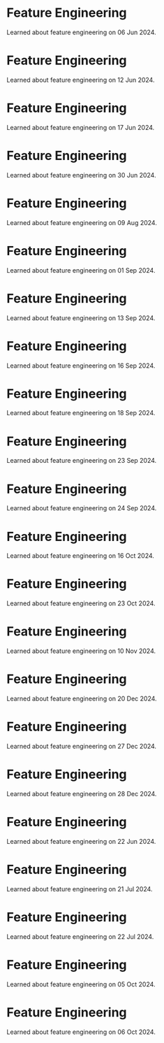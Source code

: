# Feature Engineering
Learned about feature engineering on 06 Jun 2024.

# Feature Engineering
Learned about feature engineering on 12 Jun 2024.

# Feature Engineering
Learned about feature engineering on 17 Jun 2024.

# Feature Engineering
Learned about feature engineering on 30 Jun 2024.

# Feature Engineering
Learned about feature engineering on 09 Aug 2024.

# Feature Engineering
Learned about feature engineering on 01 Sep 2024.

# Feature Engineering
Learned about feature engineering on 13 Sep 2024.

# Feature Engineering
Learned about feature engineering on 16 Sep 2024.

# Feature Engineering
Learned about feature engineering on 18 Sep 2024.

# Feature Engineering
Learned about feature engineering on 23 Sep 2024.

# Feature Engineering
Learned about feature engineering on 24 Sep 2024.

# Feature Engineering
Learned about feature engineering on 16 Oct 2024.

# Feature Engineering
Learned about feature engineering on 23 Oct 2024.

# Feature Engineering
Learned about feature engineering on 10 Nov 2024.

# Feature Engineering
Learned about feature engineering on 20 Dec 2024.

# Feature Engineering
Learned about feature engineering on 27 Dec 2024.

# Feature Engineering
Learned about feature engineering on 28 Dec 2024.

# Feature Engineering
Learned about feature engineering on 22 Jun 2024.

# Feature Engineering
Learned about feature engineering on 21 Jul 2024.

# Feature Engineering
Learned about feature engineering on 22 Jul 2024.

# Feature Engineering
Learned about feature engineering on 05 Oct 2024.

# Feature Engineering
Learned about feature engineering on 06 Oct 2024.

